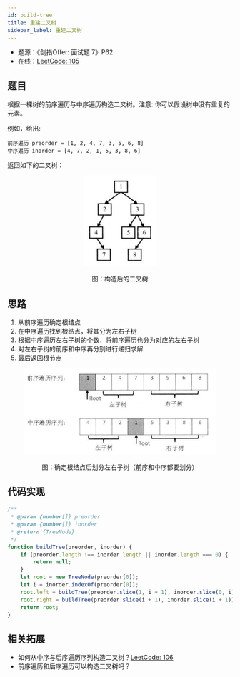 ```yaml
---
id: build-tree
title: 重建二叉树
sidebar_label: 重建二叉树
---
```


- 题源：《剑指Offer: 面试题 7》P62
- 在线：[LeetCode: 105](https://leetcode-cn.com/problems/construct-binary-tree-from-preorder-and-inorder-traversal/)

## 题目

根据一棵树的前序遍历与中序遍历构造二叉树。注意: 你可以假设树中没有重复的元素。

例如，给出:

```text
前序遍历 preorder = [1, 2, 4, 7, 3, 5, 6, 8]
中序遍历 inorder = [4, 7, 2, 1, 5, 3, 8, 6]
```

返回如下的二叉树：

<div align="center">
    <img width="160" src="https://raw.githubusercontent.com/ThinkBucket/oss/master/nfDSzm.png" />
    <p>图：构造后的二叉树</p>
</div>

## 思路

1. 从前序遍历确定根结点
2. 在中序遍历找到根结点，将其分为左右子树
3. 根据中序遍历左右子树的个数，将前序遍历也分为对应的左右子树
4. 对左右子树的前序和中序再分别进行递归求解
5. 最后返回根节点

<div align="center">
    <img width="430" src="https://raw.githubusercontent.com/ThinkBucket/oss/master/HkF4nq.png" />
    <p>图：确定根结点后划分左右子树（前序和中序都要划分）</p>
</div>

## 代码实现

```js
/**
 * @param {number[]} preorder
 * @param {number[]} inorder
 * @return {TreeNode}
 */
function buildTree(preorder, inorder) {
    if (preorder.length !== inorder.length || inorder.length === 0) {
        return null;
    }
    let root = new TreeNode(preorder[0]);
    let i = inorder.indexOf(preorder[0]);
    root.left = buildTree(preorder.slice(1, i + 1), inorder.slice(0, i));
    root.right = buildTree(preorder.slice(i + 1), inorder.slice(i + 1));
    return root;
}
```

## 相关拓展

- 如何从中序与后序遍历序列构造二叉树？[LeetCode: 106](https://leetcode-cn.com/problems/construct-binary-tree-from-inorder-and-postorder-traversal/)
- 前序遍历和后序遍历可以构造二叉树吗？
